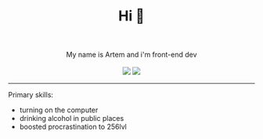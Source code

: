 <div align="center">
  <h1>Hi 👋</h1>
  <br/>
  <br/>
  My name is Artem and i'm front-end dev
  <br/>
  <br/>
  <img src="https://github-readme-stats.vercel.app/api?username=artem-solovev&count_private=true&show_icons=true&theme=dark"/>
  <img src="https://github-readme-stats.vercel.app/api/top-langs/?username=artem-solovev&theme=dark&layout=compact&count_private=true"/>
</div>
<hr/>
<div align="left">
    Primary skills:
<ul>
  <li>turning on the computer</li>
  <li>drinking alcohol in public places</li>
  <li>boosted procrastination to 256lvl</li>
</ul>
<div/>
